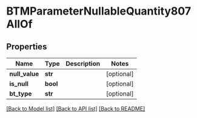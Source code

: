# BTMParameterNullableQuantity807AllOf

## Properties
Name | Type | Description | Notes
------------ | ------------- | ------------- | -------------
**null_value** | **str** |  | [optional] 
**is_null** | **bool** |  | [optional] 
**bt_type** | **str** |  | [optional] 

[[Back to Model list]](../README.md#documentation-for-models) [[Back to API list]](../README.md#documentation-for-api-endpoints) [[Back to README]](../README.md)


